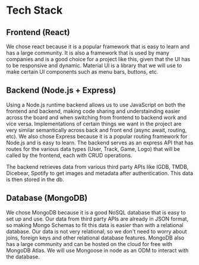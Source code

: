 # Tech Stack

## Frontend (React)

We chose react because it is a popular framework that is easy to learn and has a large community. It is also a framework that is used by many companies and is a good choice for a project like this, given that the UI has to be responsive and dynamic. Material UI is a library that we will use to make certain UI components such as menu bars, buttons, etc.



## Backend (Node.js + Express)

Using a Node.js runtime backend allows us to use JavaScript on both the frontend and backend, making code sharing and understainding easier across the board and when switching from frontend to backend work and vice versa. Implementations of certain things we want in the project are very similar semantically across back and front end (async await, routing, etc). We also chose Express because it is a popular routing framework for Node.js and is easy to learn. The backend serves as an express API that has routes for the various data types (User, Track, Game, Logo) that will be called by the frontend, each with CRUD operations.

The backend retrieves data from various third party APIs like IGDB, TMDB, Dicebear, Spotify to get images and metadata after authentication. This data is then stored in the db.

## Database (MongoDB)

We chose MongoDB because it is a good NoSQL database that is easy to set up and use. Our data from third party APIs are already in JSON format, so making Mongo Schemas to fit this data is easier than with a relational database. Our data is not very relational, so we don't need to worry about joins, foreign keys and other relational database features. MongoDB also has a large community and can be hosted on the cloud for free with MongoDB Atlas. We will use Mongoose in node as an ODM to interact with the database.